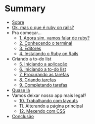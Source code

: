 # Summary

* [Sobre](README.md)
* [Ok, mas o que é ruby on rails?](ruby-on-rails.md)
* Pra começar...
  * [1. Agora sim, vamos falar de ruby?](1_ruby.md)
  * [2. Conhecendo o terminal](2_terminal.md)
  * [3. Editores](3_editores.md)
  * [4. Instalando o Ruby on Rails](4_instalacao.md)
* Criando a to-do list
  * [5. Iniciando a aplicação](5_iniciando_a_aplicacao.md)
  * [6. Iniciando a to-do list](6_iniciando_a_to_do_list.md)
  * [7. Procurando as tarefas](7_procurando_as_tarefas.md)
  * [8. Criando tarefas](8_criando_tarefas.md)
  * [9. Completando tarefas](9_completando_tarefas.md)
* [Quase lá](links_adicionais.md)
* Vamos deixar nosso app mais legal?
  * [10. Trabalhando com layouts](10_layouts.md)
  * [11. Alterando a página principal](11_alterando_a_pagina_principal.md)
  * [12. Mexendo com CSS](12_mexendo_com_css.md)
* [Conclusão](conclusao.md)
